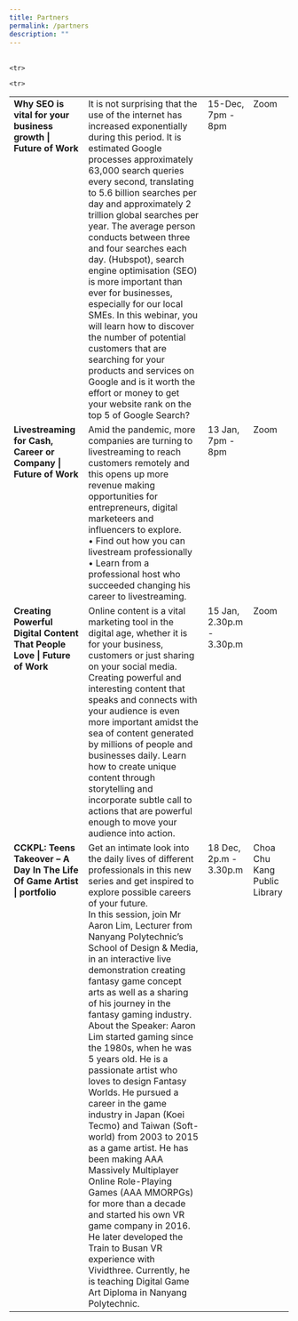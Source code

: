 ```yaml
---
title: Partners
permalink: /partners
description: ""
---
```

<style type="text/css">
   
   
td {
vertical-align: top;
text-align: left;
}


</style>


<table>
</table><table width="100%" cellspacing="" cellpadding="15" border="0">


  <tbody><tr><td><strong>Why SEO is vital for your business growth | Future of Work</strong></td>
  <td>It is not surprising that the use of the internet has increased exponentially during this period. It is estimated Google processes approximately 63,000 search queries every second, translating to 5.6 billion searches per day and approximately 2 trillion global searches per year. The average person conducts between three and four searches each day. (Hubspot), search engine optimisation (SEO) is more important than ever for businesses, especially for our local SMEs.
In this webinar, you will learn how to discover the number of potential customers that are searching for your products and services on Google and is it worth the effort or money to get your website rank on the top 5 of Google Search?
</td>
  <td>15-Dec, 7pm - 8pm </td>
  <td>Zoom</td>
  

</tr>
<tr>
<td><strong>Livestreaming for Cash, Career or Company | Future of Work
	</strong></td>
<td>Amid the pandemic, more companies are turning to livestreaming to reach customers remotely and this opens up more revenue making opportunities for entrepreneurs, digital marketeers and influencers to explore. 
	<br>•	Find out how you can livestream professionally<br>
	•	Learn from a professional host who succeeded changing his career to livestreaming.
</td>
<td>13 Jan, 7pm - 8pm</td>
<td>Zoom</td>
</tr>
	
	<tr>
<td><strong>Creating Powerful Digital Content That People Love | Future of Work
</strong></td>
<td>Online content is a vital marketing tool in the digital age, whether it is for your business, customers or just sharing on your social media. 
<br>Creating powerful and interesting content that speaks and connects with your audience is even more important amidst the sea of content generated by millions of people and businesses daily. 
Learn how to create unique content through storytelling and incorporate subtle call to actions that are powerful enough to move your audience into action.
</td>
<td>15 Jan, 2.30p.m - 3.30p.m</td>
<td>Zoom</td>
</tr>
	
	<tr>
<td><strong>CCKPL: Teens Takeover – A Day In The Life Of Game Artist | portfolio
</strong></td>
<td>Get an intimate look into the daily lives of different professionals in this new series and get inspired to explore possible careers of your future. 
<br>In this session, join Mr Aaron Lim, Lecturer from Nanyang Polytechnic’s School of Design &amp; Media, in an interactive live demonstration creating fantasy game concept arts as well as a sharing of his journey in the fantasy gaming industry.
<br>About the Speaker:
Aaron Lim started gaming since the 1980s, when he was 5 years old. He is a passionate artist who loves to design Fantasy Worlds. He pursued a career in the game industry in Japan (Koei Tecmo) and Taiwan (Soft-world) from 2003 to 2015 as a game artist. He has been making AAA Massively Multiplayer Online Role-Playing Games (AAA MMORPGs) for more than a decade and started his own VR game company in 2016. He later developed the Train to Busan VR experience with Vividthree. Currently, he is teaching Digital Game Art Diploma in Nanyang Polytechnic.</td>
<td>18 Dec, 2p.m - 3.30p.m</td>
<td>Choa Chu Kang Public Library</td>
</tr>



<!-- End your code here -->
  

</tbody></table>